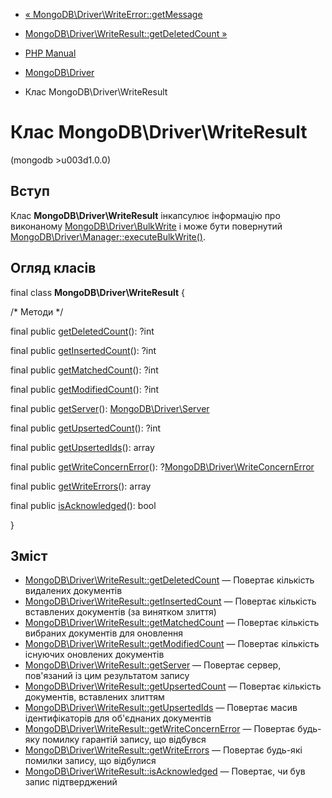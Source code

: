- [« MongoDB\Driver\WriteError::getMessage](mongodb-driver-writeerror.getmessage.md)
- [MongoDB\Driver\WriteResult::getDeletedCount »](mongodb-driver-writeresult.getdeletedcount.md)

- [PHP Manual](index.md)
- [MongoDB\Driver](book.mongodb.md)
- Клас MongoDB\Driver\WriteResult

# Клас MongoDB\Driver\WriteResult

(mongodb \>u003d1.0.0)

## Вступ

Клас **MongoDB\Driver\WriteResult** інкапсулює інформацію про
виконаному
[MongoDB\Driver\BulkWrite](class.mongodb-driver-bulkwrite.md) і може
бути повернутий
[MongoDB\Driver\Manager::executeBulkWrite()](mongodb-driver-manager.executebulkwrite.md).

## Огляд класів

final class **MongoDB\Driver\WriteResult** {

/\* Методи \*/

final public
[getDeletedCount](mongodb-driver-writeresult.getdeletedcount.md)():
?int

final public
[getInsertedCount](mongodb-driver-writeresult.getinsertedcount.md)():
?int

final public
[getMatchedCount](mongodb-driver-writeresult.getmatchedcount.md)():
?int

final public
[getModifiedCount](mongodb-driver-writeresult.getmodifiedcount.md)():
?int

final public [getServer](mongodb-driver-writeresult.getserver.md)():
[MongoDB\Driver\Server](class.mongodb-driver-server.md)

final public
[getUpsertedCount](mongodb-driver-writeresult.getupsertedcount.md)():
?int

final public
[getUpsertedIds](mongodb-driver-writeresult.getupsertedids.md)():
array

final public
[getWriteConcernError](mongodb-driver-writeresult.getwriteconcernerror.md)():
?[MongoDB\Driver\WriteConcernError](class.mongodb-driver-writeconcernerror.md)

final public
[getWriteErrors](mongodb-driver-writeresult.getwriteerrors.md)():
array

final public
[isAcknowledged](mongodb-driver-writeresult.isacknowledged.md)(): bool

}

## Зміст

- [MongoDB\Driver\WriteResult::getDeletedCount](mongodb-driver-writeresult.getdeletedcount.md)
— Повертає кількість видалених документів
- [MongoDB\Driver\WriteResult::getInsertedCount](mongodb-driver-writeresult.getinsertedcount.md)
— Повертає кількість вставлених документів (за винятком злиття)
- [MongoDB\Driver\WriteResult::getMatchedCount](mongodb-driver-writeresult.getmatchedcount.md)
— Повертає кількість вибраних документів для оновлення
- [MongoDB\Driver\WriteResult::getModifiedCount](mongodb-driver-writeresult.getmodifiedcount.md)
— Повертає кількість існуючих оновлених документів
- [MongoDB\Driver\WriteResult::getServer](mongodb-driver-writeresult.getserver.md)
— Повертає сервер, пов'язаний із цим результатом запису
- [MongoDB\Driver\WriteResult::getUpsertedCount](mongodb-driver-writeresult.getupsertedcount.md)
— Повертає кількість документів, вставлених злиттям
- [MongoDB\Driver\WriteResult::getUpsertedIds](mongodb-driver-writeresult.getupsertedids.md)
— Повертає масив ідентифікаторів для об'єднаних документів
- [MongoDB\Driver\WriteResult::getWriteConcernError](mongodb-driver-writeresult.getwriteconcernerror.md)
— Повертає будь-яку помилку гарантій запису, що відбувся
- [MongoDB\Driver\WriteResult::getWriteErrors](mongodb-driver-writeresult.getwriteerrors.md)
— Повертає будь-які помилки запису, що відбулися
- [MongoDB\Driver\WriteResult::isAcknowledged](mongodb-driver-writeresult.isacknowledged.md)
— Повертає, чи був запис підтверджений
